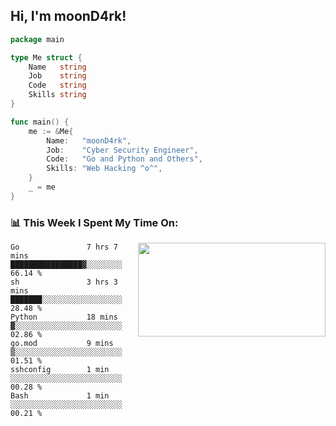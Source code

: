 <h2> Hi, I'm moonD4rk!</h2>

```go
package main

type Me struct {
	Name   string
	Job    string
	Code   string
	Skills string
}

func main() {
	me := &Me{
		Name:   "moonD4rk",
		Job:    "Cyber Security Engineer",
		Code:   "Go and Python and Others",
		Skills: "Web Hacking ^o^",
	}
	_ = me
}
```

<h3>📊 This Week I Spent My Time On:</h3>
<img align='right' src="https://github-readme-stats.vercel.app/api?username=moond4rk&show_icons=true&theme=radical", width="300" height="150">

<!--START_SECTION:waka-->

```text
Go               7 hrs 7 mins    ████████████████▓░░░░░░░░   66.14 %
sh               3 hrs 3 mins    ███████░░░░░░░░░░░░░░░░░░   28.48 %
Python           18 mins         ▓░░░░░░░░░░░░░░░░░░░░░░░░   02.86 %
go.mod           9 mins          ▒░░░░░░░░░░░░░░░░░░░░░░░░   01.51 %
sshconfig        1 min           ░░░░░░░░░░░░░░░░░░░░░░░░░   00.28 %
Bash             1 min           ░░░░░░░░░░░░░░░░░░░░░░░░░   00.21 %
```

<!--END_SECTION:waka-->

